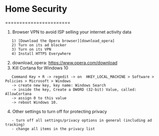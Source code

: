 # Home Security
=======================
1. Browser VPN to avoid ISP selling your internet activity data
```
   1) [Download the Opera browser][download_opera]
   2) Turn on its ad blocker
   3) Turn on its VPN
   4) Install HTTPS Everywhere
```
2. download_opera: https://www.opera.com/download
3. Kill Cortana for Windows 10
```
   Command Key + R -> regedit -> on  HKEY_LOCAL_MACHINE > Software > Policies > Microsoft > Windows
   -> create new key, key name: Windows Search
   -> inside the key, Create a DWORD (32-bit) Value, called: AllowCortana
   -> assign 0 to this value
   -> reboot Windows 10.
```
4. Other settings to turn off for protecting privacy
```
   - turn off all settings/privacy options in general (including ad tracking)
   - change all items in the privacy list
```
